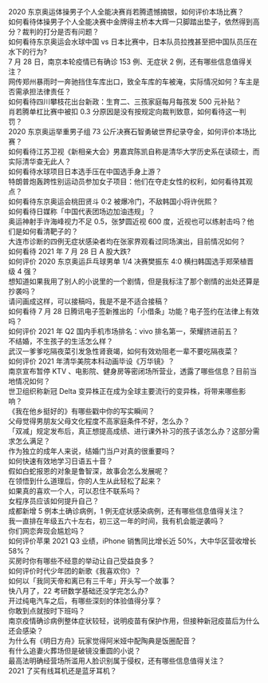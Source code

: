 2020 东京奥运体操男子个人全能决赛肖若腾遗憾摘银，如何评价本场比赛？  
如何看待体操男子个人全能决赛中金牌得主桥本大辉一只脚踏出垫子，依然得到高分？裁判的打分是否有问题？  
如何看待东京奥运会水球中国 vs 日本比赛中，日本队员拉拽甚至把中国队员压在水下的行为?  
7 月 28 日，南京本轮疫情已有确诊 153 例、无症状 2 例，还有哪些信息值得关注？  
网传郑州暴雨时一奔驰挡住车库出口，致全车库的车被淹，实际情况如何？车主是否需承担法律责任？  
如何看待四川攀枝花出台新政：生育二、三孩家庭每月每孩发 500 元补贴？  
肖若腾单杠比赛中被扣 0.3 分原因是没有按规定向裁判致意，如何看待这一判罚？  
2020 东京奥运举重男子组 73 公斤决赛石智勇破世界纪录夺金，如何评价本场比赛？  
如何看待江苏卫视《新相亲大会》男嘉宾陈凯自称是清华大学历史系在读硕士，而实际清华查无此人？  
如何看待水球项目日本选手压在中国选手身上游？  
特朗普炮轰跨性别运动员参加女子项目：他们在夺走女性的权利，如何看待其观点？  
如何看待东京奥运会桃田贤斗 0:2 被爆冷门，不敌韩国小将许侊熙？  
如何看待日媒称「中国代表团场边加油违规」？  
奥运神射手许海峰视力不足 0.5，张梦圆近视 600 度，近视也可以练射击吗？他们是如何看清靶子的？  
大连市诊断的四例无症状感染者均在张家界观看过同场演出，目前情况如何？  
如何看待 2021 年 7 月 28 日 A 股大跌?  
如何评价 2020 东京奥运乒乓球男单 1/4 决赛樊振东 4:0 横扫韩国选手郑荣植晋级 4 强？  
想知道如果我用了别人的小说里的一个剧情，但是我标注了那个剧情的出处还算是抄袭吗？  
请问画成这样，可以接稿吗，我是不是不适合接稿？  
如何看待 7 月 28 日腾讯电子签新推出的「小借条」功能？电子签约在法律上有效吗？  
如何评价 2021 年 Q2 国内手机市场排名：vivo 排名第一，荣耀挤进前五？  
不结婚，不生孩子的生活怎么样？  
武汉一爹爹吃隔夜菜引发急性肾衰竭，如何有效劝阻老一辈不要吃隔夜菜？  
如何评价 2021 年清华美院本科动画毕设《万华镜》？  
南京宣布暂停 KTV 、电影院、健身房等密闭场所营业，透露了哪些信息？目前当地情况如何？  
世卫组织称新冠 Delta 变异株正在成为全球主要流行的变异株，将带来哪些影响？  
《我在他乡挺好的》有哪些戳中你的写实瞬间？  
父母觉得男朋友父母文化程度不高家庭条件不好，怎么办？  
「双减」规定发布后，真正想提高成绩、进行课外补习的孩子该怎么办？这部分需求怎么满足？  
作为独立的成年人来说，结婚门当户对真的很重要吗？  
如何快速有效地学习日语五十音？  
假如白蛇报恩的对象是鲁智深，故事会怎么发展呢？  
在领悟到什么道理后，你的人生从此轻松了起来？  
如果真的喜欢一个人，可以忍住不联系吗？  
女程序员应该如何提升自己？  
成都新增 5 例本土确诊病例，1 例无症状感染病例，还有哪些信息值得关注？  
我一直排在年级五六十左右，初三这一年的时间，我有机会能逆袭吗？  
你们网恋奔现会尴尬吗？  
如何评价苹果 2021 Q3 业绩，iPhone 销售同比增长近 50%，大中华区营收增长 58%？  
买房时你有哪些不经意的举动让自己受益良多？  
如何评价时代少年团的新歌《我喜欢你》？  
如何以「我同天帝和离已有三千年」开头写一个故事？  
快八月了，22 考研数学基础还没学完怎么办?  
开过纯电汽车之后，有哪些深刻的体验值得分享？  
你敢到点就按时下班吗？  
南京疫情确诊病例整体症状较轻，说明疫苗有保护作用，但接种新冠疫苗后为什么还会感染？  
为什么有《明日方舟》玩家觉得阿米娅中配陶典是饭圈配音？  
有什么追妻火葬场但是破镜没重圆的小说？  
最高法明确经营场所滥用人脸识别属于侵权，还有哪些信息值得关注？  
2021 了买有线耳机还是蓝牙耳机？  
